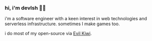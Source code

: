 ### hi, i'm devlsh 🏳️‍🌈

i'm a software engineer with a keen interest in web technologies and serverless infrastructure. sometimes I make games too.

i do most of my open-source via [Evil Kiwi](https://github.com/evilkiwi).
